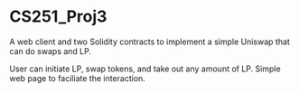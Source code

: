 # CS251_Proj3
A web client and two Solidity contracts to implement a simple Uniswap that can do swaps and LP.

User can initiate LP, swap tokens, and take out any amount of LP. Simple web page to faciliate the interaction.